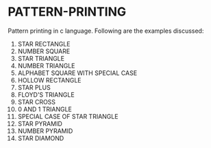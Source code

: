 # PATTERN-PRINTING
Pattern printing in c language. Following are the examples discussed:

1. STAR RECTANGLE
2. NUMBER SQUARE
3. STAR TRIANGLE
4. NUMBER TRIANGLE
5. ALPHABET SQUARE WITH SPECIAL CASE
6. HOLLOW RECTANGLE
7. STAR PLUS
8. FLOYD'S TRIANGLE
9. STAR CROSS
10. 0 AND 1 TRIANGLE
11. SPECIAL CASE OF STAR TRIANGLE
12. STAR PYRAMID
13. NUMBER PYRAMID
14. STAR DIAMOND
